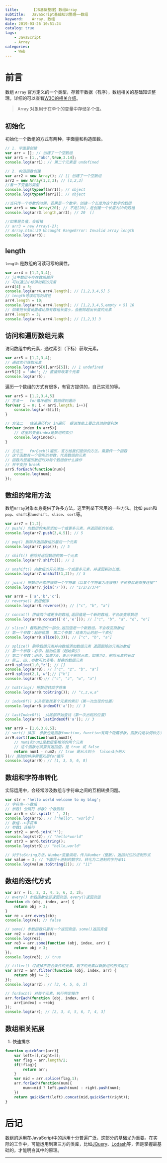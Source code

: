 ```yaml
---
title:      【JS基础整理】数组Array
subtitle:   JavaScript基础知识整理——数组
keyword:    Array, 数组
date: 2019-03-26 10:51:24
catalog: true
tags:
    - JavaScript
    - Array
categories: 
    - Web
---
```


# 前言

数组 `Array` 官方定义的一个类型，存若干数据（有序），数组相关的基础知识整理。详细的可以查看[W3C的相关介绍][1]。  

> Array 对象用于在单个的变量中存储多个值。  

## 初始化

初始化一个数组的方式有两种，字面量和构造函数。

```js
// 1. 字面量创建  
var arr = []; // 创建了一个空数组
var arr1 = [1,,"abc",true,3.14];
console.log(arr1); // 第二个元素是 undefined

// 2. 构造函数创建
var arr2 = new Array(); // [] 创建了一个空数组
arr2 = new Array(1,2,3); // [1,2,3]
//看一下变量的类型
console.log(typeof(arr1)); // object
console.log(typeof(arr2)); // object

//当只传一个参数的时候，若果是一个数字，创建一个长度为这个数字的数组
var arr3 = new Array(20); // 不是[20]，是创建一个长度为20的数组
console.log(arr3.length,arr3); // 20  []

//如果是负值，会报错
// arr3 = new Array(-2);
// Array.html:30 Uncaught RangeError: Invalid array length
console.log(arr3);
```

## length

`length` 是数组的可读可写的属性。  

```js
var arr4 = [1,2,3,4];
// js中数组不存在数组越界
// 可以通过小标添加新的元素
arr4[4] = 5;
console.log(arr4,arr4.length); // [1,2,3,4,5] 5
// length可读可写的属性
arr4.length = 10;
console.log(arr4,arr4.length); // [1,2,3,4,5,empty × 5] 10
// 如果把长度设置成比原有数组长度小，会删除超出长度的元素
arr4.length = 3;
console.log(arr4,arr4.length); // [1,2,3] 3
```

## 访问和遍历数组元素

访问数组中的元素，通过索引（下标）获取元素。

```js
var arr5 = [1,2,3,4];
// 通过索引获取元素
console.log(arr5[0],arr5[5]); // 1 undefined
arr5[2] = 'abc'; // 直接修改某个元素
console.log(arr5);
```

遍历一个数组的方式有很多，有官方提供的，自己实现的等。  

```js
var arr5 = [1,2,3,4,5]
// 方法一   for循环遍历 数组得到遍历  
for(var i = 0; i < arr5.length; i++){
    console.log(arr5[i]);
}

// 方法二   快速遍历for in遍历  据说性能上要比其他的便利快
for(var index in arr5){
    // 这里的变量index是数组的索引
    console.log(index);
}

// 方法三   forEach()遍历，官方给我们提供的方法，需要传一个函数
// 这个函数有一个隐形的参数，代表数组的元素
// 函数内是遍历数组时对每个数组做什么操作
// 并不支持 break
arr5.forEach(function(num){
    console.log(num);
});
```

## 数组的常用方法

数组`Array`对象本身提供了许多方法，这里列举下常用的一些方法。比如 `push`和`pop`、`shift`和`unshift`、`slice`、`sort`等。

```js
var arr7 = [1,2];
// push() 向数组的末尾添加一个或更多元素，并返回新的长度。
console.log(arr7.push(3,4,5)); // 5

// pop() 删除并返回数组的最后一个元素
console.log(arr7.pop()); // 5

// shift() 删除并返回数组的第一个元素
console.log(arr7.shift()); // 1

// unshift() 向数组的开头添加一个或更多元素，并返回新的长度。
console.log(arr7.unshift(1,2)); // 5

// join() 把数组元素拼接成一个字符串（以某个字符串为连接符）不传参就是直接连接""
console.log(arr7.join('/')); // "1/2/2/3/4"

var arr8 = ['a','b','c'];
// reverse() 数组倒序
console.log(arr8.reverse()); // ["c", "b", "a"]

// concat() 拼接两个或更多的数组,返回值是一个新的数组，不会改变原数组
console.log(arr8.concat(['d','e'])); // ["c", "b", "a", "d", "e"]

// slice() 截取数组的一部分,返回值是一个新数组，不会改变原数组
// 第一个参数：起始位置  第二个参数：结束为止的前一个索引
console.log(arr8.slice(0,3)); // ["c", "b", "a"]

// splice() 删除数组元素并向数组添加数组元素 返回删除的元素的数组
// 第一个参数：必须，起始位置（起始索引）
// 第二个参数：必须，如果为0，表示不删除元素，如果为2，删除元素的长度
// 第三、四..参数可以省略，替换的数组元素
arr8.splice(1,0,"z"); // []
console.log(arr8); // ["c", "z", "b", "a"]
arr8.splice(2,1,'w');// ["b"]
console.log(arr8);// ["c", "z", "w", "a"]

// toString() 把数组转成字符串
console.log(arr8.toString()); // "c,z,w,a"

// indexOf() 从头部查找某个元素的索引（第一次出现的位置）
console.log(arr8.indexOf('a')); // 3

// lastIndexOf()  从尾部开始查找（第一次出现的位置）
console.log(arr8.lastIndexOf('a')); // 3

var arr9 = [1,6,3,8,5];
// sort() 排序  参数也是函数function，function有两个隐藏参数，函数内是以何种方式去排序
arr9.sort(function(num1,num2){
    // num1和num2是数组里相邻的两个元素
    // 这个函数必须要有返回值，是 true 或 false
    return num1 - num2; // true 是从大到小  false从小到大
})// 原始的排序需要双层for循环
console.log(arr9); // [1, 3, 5, 6, 8]
```

## 数组和字符串转化

实际运用中，会经常涉及数组与字符串之间的互相转换问题。

```js
var str = 'hello world welcome to my blog';
// 字符串-->数组
// 参数1 分隔符 参数2 个数限制
var arr6 = str.split(' ', 2);
console.log(arr6); // ["hello", "world"]
// 数组-->字符串
// 参数1 连接符
var str2 = arr6.join('*');
console.log(str2); // "hello*world"
var str3 = arr6.toString();
console.log(str3);// "hello,world"

// 对于toString方法，Number变量调用，传入Number（整数），返回对应的进制形式
var value = 3; // 下面将十进制的数字3，转化为二进制的字符串11
console.log(value.toString(2)); // "11"
```

## 数组的迭代方式

```js
var arr = [1, 2, 3, 4, 5, 6, 3, 2];
// every() 参数函数全部返回真值，every()返回真值
function cb (obj, index, arr) {
    return obj > 3;
}
var re = arr.every(cb);
console.log(re); // false

// some() 参数函数只要有一个返回真值，some()返回真值
var re2 = arr.some(cb);
console.log(re2);
var re3 = arr.some(function (obj, index, arr) {
    return obj > 3;
});
console.log(re3); // true

// filter() 过滤掉不符合条件的元素，剩下的元素以新数组的形式返回
var arr2 = arr.filter(function (obj, index, arr) {
    return obj >= 3;
});
console.log(arr2); // [3, 4, 5, 6, 3]

// forEach() 对每个元素，执行特定操作
arr.forEach(function (obj, index, arr) {
    arr[index] = ++obj
});
console.log(arr); // [2, 3, 4, 5, 6, 7, 4, 3]
```

## 数组相关拓展

1. 快速排序

```js
function quickSort(arr){
    var left=[],right=[];
    var flag = arr.length/2;
    if(!flag){
        return arr;
    }
    var mid = arr.splice(flag,1);
    arr.forEach(function(num){
        num<=mid ? left.push(num) : right.push(num);
    })
    return quickSort(left).concat(mid,quickSort(right));
}
```


# 后记

数组的运用在JavaScript中的运用十分普遍广泛，这部分的基础尤为重要。在实际的工作中，可能运用到第三方的类库，比如[JQuery][2]、[Lodash][3]等，但是掌握最基础的，才能明白其中的原理。

---  

[1]: http://www.w3school.com.cn/jsref/jsref_obj_array.asp
[2]: http://www.w3school.com.cn/jquery/traversing_map.asp
[3]: https://www.html.cn/doc/lodash/
